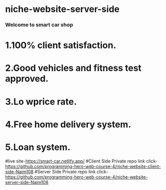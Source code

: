 # niche-website-server-side
### Welcome to smart car shop
# 1.100% client satisfaction.
# 2.Good vehicles and fitness test approved.
# 3.Lo wprice rate.
# 4.Free home delivery system.
# 5.Loan system.
#live site-https://smart-car.netlify.app/
#Client Side Private repo link
 click- https://github.com/programming-hero-web-course-4/niche-website-client-side-Naim108
#Server Side Private repo link
click-https://github.com/programming-hero-web-course-4/niche-website-server-side-Naim108